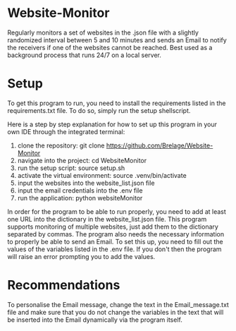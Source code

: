 # Website-Monitor
Regularly monitors a set of websites in the .json file with a slightly randomized interval between 5 and 10 minutes and sends an Email to notify the receivers if one of the websites cannot be reached. Best used as a background process that runs 24/7 on a local server. 


# Setup
To get this program to run, you need to install the requirements listed in the requirements.txt file. To do so, simply run the setup shellscript.

Here is a step by step explanation for how to set up this program in your own IDE through the integrated terminal:
1. clone the repository: git clone https://github.com/Brelage/Website-Monitor
2. navigate into the project: cd WebsiteMonitor
3. run the setup script: source setup.sh
4. activate the virtual environment: source .venv/bin/activate
5. input the websites into the website_list.json file
6. input the email credentials into the .env file
7. run the application: python websiteMonitor

In order for the program to be able to run properly, you need to add at least one URL into the dictionary in the website_list.json file. This program supports monitoring of multiple websites, just add them to the dictionary separated by commas.
The program also needs the necessary information to properly be able to send an Email. To set this up, you need to fill out the values of the variables listed in the .env file. If you don't then the program will raise an error prompting you to add the values.


# Recommendations
To personalise the Email message, change the text in the Email_message.txt file and make sure that you do not change the variables in the text that will be inserted into the Email dynamically via the program itself.
